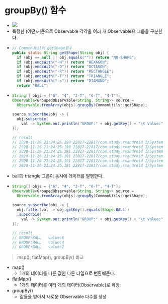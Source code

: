groupBy() 함수    
===
* ![](img/marblediagram_groupBy.png)
* 특정한 (어떤)기준으로 Observable 각각을 여러 개 Observable으 그룹을 구분한다.
* ```java
  // CommonUtil의 getShape함수
  public static String getShape(String obj) {
    if (obj == null || obj.equals("")) return "NO-SHAPE";
    if (obj.endsWith("-H")) return "HEXAGON";
    if (obj.endsWith("-O")) return "OCTAGON";
    if (obj.endsWith("-R")) return "RECTANGLE";
    if (obj.endsWith("-T")) return "TRIANGLE";
    if (obj.endsWith("-◇")) return "DIAMOND";
    return "BALL";
  
* ```java
  String[] objs = {"6", "4", "2-T", "6-T", "4-T");
  Observable<GroupedObservable<String, String>> source =
    Observable.fromArray(objs).groupBy(CommonUtils::getShape);
    
  source.subscribe(obj -> {
    obj.subscrbie(
      val -> System.out.println("GROUP:" + obj.getKey() + "\t Value:" + val));
  });
  
  // result
  // 2020-11-26 21:24:25.190 22817-22817/com.study.rxandroid I/System.out: GROUP:BALL	 Value:6
  // 2020-11-26 21:24:25.190 22817-22817/com.study.rxandroid I/System.out: GROUP:BALL	 Value:4
  // 2020-11-26 21:24:25.191 22817-22817/com.study.rxandroid I/System.out: GROUP:TRIANGLE	 Value:2-T
  // 2020-11-26 21:24:25.191 22817-22817/com.study.rxandroid I/System.out: GROUP:BALL	 Value:2
  // 2020-11-26 21:24:25.191 22817-22817/com.study.rxandroid I/System.out: GROUP:TRIANGLE	 Value:6-T
  // 2020-11-26 21:24:25.191 22817-22817/com.study.rxandroid I/System.out: GROUP:TRIANGLE	 Value:4-T
  
* ball과 triangle 그룹이 동시에 데이터를 발행한다.
* ```java
  String[] objs = {"6", "4", "2-T", "6-T", "4-T");
  Observable<GroupedObservable<String, String>> source =
    Observable.fromArray(objs).groupBy(CommonUtils::getShape);
    
  source.subscribe(obj -> {
    obj.filter(val -> obj.getKey().equals(Shape.BALL))
    .subscrbie(
      val -> System.out.println("GROUP:" + obj.getKey() + "\t Value:" + val));
  });
  
  // result
  // GROUP:BALL   value:6
  // GROUP:BALL   value:4
  // GROUP:BALL   value:2
  
  
> map(), flatMap(), groupBy() 비교
* map()
  * 1개의 데이터를 다른 값인 다른 타입으로 변환해준다.
* flatMap()
  * 1개의 데이터를 여러 개의 데이터(Observable)로 확장
* groupBy()
  * 값들을 받아서 새로운 Observable 다수를 생성
  
